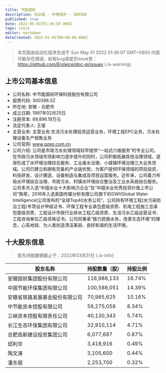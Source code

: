 ```yaml
---
title: 节能国祯
description: 创业板 - 环境保护 - 300388
published: true
date: 2022-05-01T01:36:07.000Z
tags: stock
editor: markdown
dateCreated: 2022-01-01T00:00:00.000Z
---
```


> 本页面由自动化程序生成于 Sun May 01 2022 01:36:07 GMT+0800
> 内容可能存在错误，如有bug请提交issue至：https://github.com/Eroleice/doc-pi/issues
{.is-warning}

## 上市公司基本信息
- 公司名称: 中节能国祯环保科技股份有限公司
- 股票代码: 300388.SZ
- 所在地: 安徽 - 合肥市
- 成立日期: 1997年02月25日
- 注册资本: 69,896.19万元
- 法定代表人: 王堤
- 主营业务: 主营业务:生活污水处理投资运营业务，环境工程EPC业务，污水处理设备生产销售业务
- 公司官网: www.gzep.com.cn
- 公司介绍: 公司是市政污水处理领域较早提供“一站式六维服务”的专业公司，在市政污水领域市场影响力逐步提升的同时，公司积极拓展其他治理领域，逐渐形成了水环境治理综合服务、工业废水治理、小城镇环境治理三大业务领域。公司已建立和拥有完备的产业链优势，为客户提供环保领域的项目投资、科技研发、设计建造、设备制造与集成及项目运营服务。近年来，公司着力布局水环境综合治理、市政污水、村镇水环境综合整治及工业水系统综合服务。公司多次入选“中国水业十大影响力企业”及“中国水业优秀投资价值上市公司”殊荣，2016年入选英国传媒分析有限公司旗下的GWI(Global Water Intelligence)公司发布的“全球Top40水务公司”。公司持有环境工程(水污染防治工程)专项设计甲级证书、环保工程专业承包壹级资质、机电工程施工总承包壹级资质、工程设计市政行业排水工程乙级资质、生活污水乙级运营证书、工程咨询单位乙级资格证书。公司将秉承“致力民族水务，改善生态环境”的理念，心系地球、为人类创造清洁美丽、良好和谐的生活环境。


## 十大股东信息
> 股东持股数据截止于：2022年03月31日
{.is-info}

| 股东名称 | 持股数量（股） | 持股比例 |
| --- | --- | --- |
| 安徽国祯集团股份有限公司 | 116,988,133 | 16.74% |
| 中国节能环保集团有限公司 | 100,588,051 | 14.39% |
| 安徽省铁路发展基金股份有限公司 | 70,985,625 | 10.16% |
| 中节能资本控股有限公司 | 58,275,058 | 8.34% |
| 三峡资本控股有限责任公司 | 40,130,343 | 5.74% |
| 长江生态环保集团有限公司 | 32,910,114 | 4.71% |
| 合肥高新建设投资集团公司 | 6,077,687 | 0.87% |
| 邱利华 | 3,418,916 | 0.49% |
| 陶文涛 | 3,105,600 | 0.44% |
| 潘东丽 | 2,253,700 | 0.32% |




